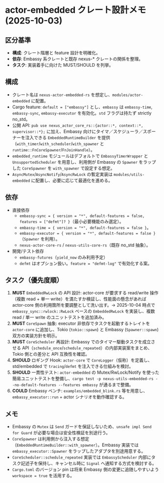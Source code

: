 # actor-embedded クレート設計メモ (2025-10-03)

## 区分基準
- **構成**: クレート階層と feature 設計を明確化。
- **依存**: Embassy 系クレートと既存 nexus-* クレートの関係を整理。
- **タスク**: 実装着手に向けた MUST/SHOULD を列挙。

## 構成
- クレート名は `nexus-actor-embedded-rs` を想定し、`modules/actor-embedded` に配置。
- Cargo feature: `default = ["embassy"]` とし、`embassy` は `embassy-time`, `embassy-sync`, `embassy-executor` を有効化。`std` フラグは持たず strictly no_std。
- 公開 API: `pub use nexus_actor_core_rs::{actor::*, context::*, supervisor::*};` に加え、Embassy 向けにタイマ／スケジューラ／スポーナーを注入できる `EmbeddedRuntimeBuilder` を提供（`with_timer`/`with_scheduler`/`with_spawner` と `runtime::FnCoreSpawner`/`FnJoinHandle`）。
- `embedded_runtime` モジュールはデフォルトで `EmbassyTimerWrapper` と `UnsupportedScheduler` を用意し、利用側が Embassy の `Spawner` をラップした `CoreSpawner` を `with_spawner` で設定する想定。
- `AsyncMutex`/`AsyncNotify`/`AsyncRwLock` の暫定実装は `modules/utils-embedded` に配置し、必要に応じて最適化を進める。

## 依存
- 直接依存
  - `embassy-sync = { version = "*", default-features = false, features = ["defmt"]? }`（最小必要機能のみ選定）。
  - `embassy-time = { version = "*", default-features = false }`。
  - `embassy-executor = { version = "*", default-features = false }`（`Spawner` を利用）。
  - `nexus-actor-core-rs` / `nexus-utils-core-rs`（既存 no_std 抽象）。
- 開発/テスト依存
  - `embassy-futures`（`yield_now` のみ利用予定）
  - `defmt` はオプション扱い。`feature = "defmt-log"` で有効化する案。

## タスク（優先度順）
1. **MUST** `EmbeddedRwLock` の API 設計: actor-core が要求する read/write 操作（複数 read + 単一 write）を満たすか検証し、性能面の懸念があれば actor-core 側の利用箇所を要調整として洗い出す。→ 2025-10-04 時点で `embassy_sync::rwlock::RwLock` ベースの `EmbeddedRwLock` を実装し、複数 read / 単一 write のユニットテストを追加済み。
2. **MUST** `CoreSpawn` 抽象: executor 非依存でタスクを起動するトレイトを `actor-core` に追加し、Tokio (`tokio::spawn`) と Embassy (`Spawner::spawn`) 双方の実装方針を明示。
3. **MUST** `CoreScheduler` 再設計: Embassy でのタイマー駆動タスクを成立させる API（`schedule_once`/`schedule_repeated`）の内部実装案をまとめ、Tokio 側との差分と API 互換性を確認。
4. **SHOULD** ロギング Hook: `actor-core` で `CoreLogger`（仮称）を定義し、std/embedded で `tracing`/`defmt` を注入できる仕組みを検討。
5. **SHOULD** 一貫性テスト: `actor-embedded` の Mutex/RwLock/Notify を使った簡易ユニットテストを整備し、`cargo test -p nexus-utils-embedded-rs --no-default-features --features embassy` が通るまで整備。
6. **COULD** Embassy ベンチ: `examples/embedded_blink.rs` 等を用意し、`embassy_executor::run` + actor シナリオを動作確認する。

## メモ
- Embassy の `Mutex` は `Send` ガードを保証しないため、`unsafe impl Send for Guard` が必要な場合は安全性検証を別途行う。
- `CoreSpawner` は利用側から注入する想定（`EmbeddedRuntimeBuilder::with_spawner`）。Embassy 実装では `embassy_executor::Spawner` をラップしたアダプタを別途用意する。
- `CoreScheduler::schedule_repeated` 実装では `EmbassyScheduler` 内部にタスク記述子を保持し、キャンセル時に `Signal` へ通知する方式を検討する。
- `Cargo.toml` のバージョン pin は将来 Embassy 側の変更に追随しやすいよう `workspace = true` を活用する。
